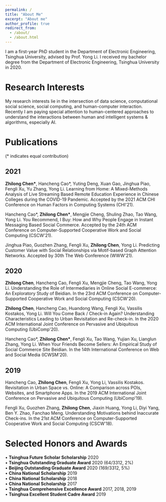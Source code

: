 ```yaml
---
permalink: /
title: "About Me"
excerpt: "About me"
author_profile: true
redirect_from: 
  - /about/
  - /about.html
---
```


I am a first-year PhD student in the Department of Electronic Engineering, Tsinghua University, advised by Prof. Yong Li. I received my bachelor degree from the Department of Electronic Engineering, Tsinghua University in 2020.

Research Interests
======
My research interests lie in the intersection of data science, computational social science, social computing, and human-computer interaction. Recently I am paying special attention to human-centered approaches to understand the interactions between human and intelligent systems & algorithms, especially AI.

Publications
======
(\* indicates equal contribution)  

2021
------
**Zhilong Chen\***, Hancheng Cao\*, Yuting Deng, Xuan Gao, Jinghua Piao, Fengli Xu, Yu Zhang, Yong Li. Learning from Home: A Mixed-Methods Analysis of Live Streaming Based Remote Education Experience in Chinese Colleges during the COVID-19 Pandemic. Accepted by the 2021 ACM CHI Conference on Human Factors in Computing Systems (CHI'21).

Hancheng Cao\*, **Zhilong Chen\***, Mengjie Cheng, Shuling Zhao, Tao Wang, Yong Li. You Recommend, I Buy: How and Why People Engage in Instant Messaging Based Social Commerce. Accepted by the 24th ACM Conference on Computer-Supported Cooperative Work and Social Computing (CSCW'21).

Jinghua Piao, Guozhen Zhang, Fengli Xu, **Zhilong Chen**, Yong Li. Predicting Customer Value with Social Relationships via Motif-based Graph Attention Networks. Accepted by 30th The Web Conference (WWW'21).  

2020
------
**Zhilong Chen**, Hancheng Cao, Fengli Xu, Mengjie Cheng, Tao Wang, Yong Li. Understanding the Role of Intermediaries in Online Social E-commerce: An Exploratory Study of Beidian. In the 23rd ACM Conference on Computer-Supported Cooperative Work and Social Computing (CSCW'20).

**Zhilong Chen**, Hancheng Cao, Huandong Wang, Fengli Xu, Vassilis Kostakos, Yong Li. Will You Come Back / Check-in Again? Understanding Characteristics Leading to Urban Revisitation and Re-check-in. In the 2020 ACM International Joint Conference on Pervasive and Ubiquitous Computing (UbiComp'20).

Hancheng Cao\*, **Zhilong Chen\***, Fengli Xu, Tao Wang, Yujian Xu, Lianglun Zhang, Yong Li. When Your Friends Become Sellers: An Empirical Study of Social Commerce Site Beidian. In the 14th International Conference on Web and Social Media (ICWSM'20).  

2019
------
Hancheng Cao, **Zhilong Chen**, Fengli Xu, Yong Li, Vassilis Kostakos. Revisitation in Urban Space vs. Online: A Comparison across POIs, Websites, and Smartphone Apps. In the 2019 ACM International Joint Conference on Pervasive and Ubiquitous Computing (UbiComp'19).

Fengli Xu, Guozhen Zhang, **Zhilong Chen**, Jiaxin Huang, Yong Li, Diyi Yang, Ben Y. Zhao, Fanchao Meng. Understanding Motivations behind Inaccurate Check-ins. In the 21st ACM Conference on Computer-Supported Cooperative Work and Social Computing (CSCW'18).


Selected Honors and Awards
======
• **Tsinghua Future Scholar Scholarship** 2020  
• **Tsinghua Outstanding Graduate Award** 2020 (64/3312, 2%)  
• **Beijing Outstanding Graduate Award** 2020 (169/3312, 5%)  
• **China National Scholarship** 2019  
• **China National Scholarship** 2018  
• **China National Scholarship** 2017  
• **Tsinghua Comprehensive Excellence Award** 2017, 2018, 2019  
• **Tsinghua Excellent Student Cadre Award** 2019  

